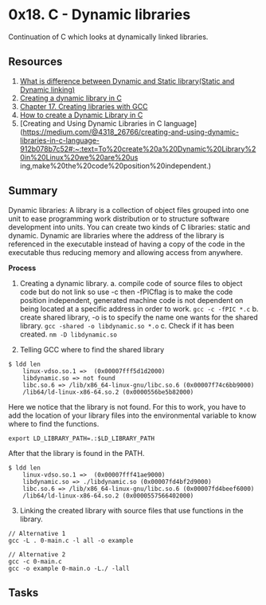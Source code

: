 # 0x18. C - Dynamic libraries
Continuation of C which looks at dynamically linked libraries.

## Resources
1. [What is difference between Dynamic and Static library(Static and Dynamic linking)](https://www.youtube.com/watch?v=eW5he5uFBNM)
2. [Creating a dynamic library in C](https://cylab.be/blog/234/creating-a-dynamic-library-in-c)
3. [Chapter 17. Creating libraries with GCC](https://access.redhat.com/documentation/en-us/red_hat_enterprise_linux/7/html/developer_guide/creating-libraries-gcc)
4. [How to create a Dynamic Library in C](https://medium.com/@kenneth.ca95/how-to-create-a-dynamic-library-in-c-baa473148d00)
5. [Creating and Using Dynamic Libraries in C language](https://medium.com/@4318_26766/creating-and-using-dynamic-libraries-in-c-language-912b078b7c52#:~:text=To%20create%20a%20Dynamic%20Library%20in%20Linux%20we%20are%20us ing,make%20the%20code%20position%20independent.)
   
## Summary
Dynamic libraries: A library is a collection of object files grouped into one unit to ease programming work distribution or to structure software development into units. You can create two kinds of C libraries: static and dynamic. Dynamic are libraries where the address of the library is referenced in the executable instead of having a copy of the code in the executable thus reducing memory and allowing access from anywhere.

**Process**
1. Creating a dynamic library.
a. compile code of source files to object code but do not link so use -c then -fPICflag is to make the code position independent, generated machine code is not dependent on being located at a specific address in order to work.
```gcc -c -fPIC *.c```
b. create shared library, -o is to specify the name one wants for the shared library.
```gcc -shared -o libdynamic.so *.o```
c. Check if it has been created.
```nm -D libdynamic.so```

2. Telling GCC where to find the shared library
```
$ ldd len 
    linux-vdso.so.1 =>  (0x00007fff5d1d2000)
    libdynamic.so => not found
    libc.so.6 => /lib/x86_64-linux-gnu/libc.so.6 (0x00007f74c6bb9000)
    /lib64/ld-linux-x86-64.so.2 (0x0000556be5b82000)
```
Here we notice that the library is not found. For this to work, you have to add the location of your library files into the environmental variable to know where to find the functions.
```
export LD_LIBRARY_PATH=.:$LD_LIBRARY_PATH
```
After that the library is found in the PATH.
```
$ ldd len
    linux-vdso.so.1 =>  (0x00007fff41ae9000)
    libdynamic.so => ./libdynamic.so (0x00007fd4bf2d9000)
    libc.so.6 => /lib/x86_64-linux-gnu/libc.so.6 (0x00007fd4beef6000)
    /lib64/ld-linux-x86-64.so.2 (0x0000557566402000)
```

3. Linking the created library with source files that use functions in the library.
```
// Alternative 1
gcc -L . 0-main.c -l all -o example
```

```
// Alternative 2
gcc -c 0-main.c
gcc -o example 0-main.o -L./ -lall
```

## Tasks
